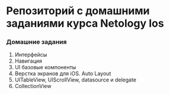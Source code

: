 # Репозиторий с домашними заданиями курса Netology Ios

### Домашние задания

1. Интерфейсы
1. Навигация
1. UI базовые компоненты
1. Верстка экранов для iOS. Auto Layout
1. UITableView, UIScrollView, datasource и delegate
1. CollectionView
